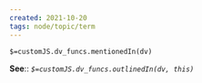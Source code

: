 ```yaml
---
created: 2021-10-20
tags: node/topic/term
---
```

`$=customJS.dv_funcs.mentionedIn(dv)`



**See**::
*`$=customJS.dv_funcs.outlinedIn(dv, this)`*